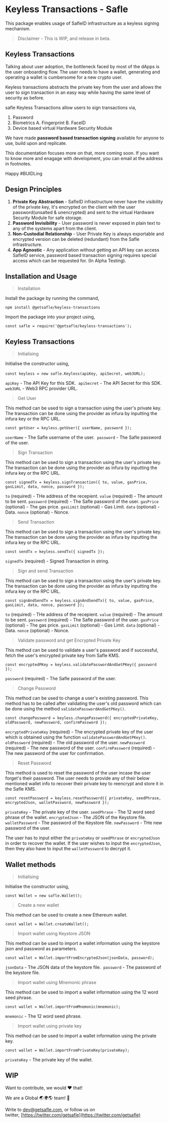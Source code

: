 # **Keyless Transactions - Safle**

This package enables usage of SafleID infrastructure as a keyless signing mechanism.

> Disclaimer - This is WIP, and release in beta.

## **Keyless Transactions**

Talking about user adoption, the bottleneck faced by most of the dApps is the user onboarding flow. The user needs to have a wallet, generating and operating a wallet is cumbersome for a new crypto user.

Keyless transactions abstracts the private key from the user and allows the user to sign transaction in an easy way while having the same level of security as before.

safle Keyless Transactions allow users to sign transactions via,

1. Password
2. Biometrics A. Fingerprint B. FaceID
3. Device based virtual Hardware Security Module

We have made **password based transaction signing** available for anyone to use, build upon and replicate.

This documentation focuses more on that, more coming soon. If you want to know more and enagage with development, you can email at the address in footnotes.

Happy #BUIDLing

## **Design Principles**

1. **Private Key Abstraction** - SafleID infrastructure never have the visibility of the private key, it's encrypted on the client with the user password(unsalted & unencrypted) and sent to the virtual Hardware Security Module for safe storage.
2. **Password Invisibility** - User password is never exposed in plain text to any of the systems apart from the client.
3. **Non-Custodial Relationship** - User Private Key is always exportable and encrypted version can be deleted (redundant) from the Safle infrastructure.
4. **App Agnostic** - Any application without getting an API key can access SafleID service, password based transaction signing requires special access which can be requested for. (In Alpha Testing).

## **Installation and Usage**

> Installation

Install the package by running the command,

`npm install @getsafle/keyless-transactions`

Import the package into your project using,

`const safle = require('@getsafle/keyless-transactions');`

## **Keyless Transactions**

> Initialising

Initialise the constructor using,

`const keyless = new safle.Keyless(apiKey, apiSecret, web3URL);` 

`apiKey` - The API Key for this SDK. 
`apiSecret` - The API Secret for this SDK.
`web3URL` - Web3 RPC provider URL.

> Get User

This method can be used to sign a transaction using the user's private key. The transaction can be done using the provider as infura by inputting the infura key or the RPC URL.

`const getUser = keyless.getUser({ userName, password });`

`userName` - The Safle username of the user. 
`password` - The Safle password of the user.


> Sign Transaction

This method can be used to sign a transaction using the user's private key. The transaction can be done using the provider as infura by inputting the infura key or the RPC URL.

`const signedTx = keyless.signTransaction({ to, value, gasPrice, gasLimit, data, nonce, password });`

`to` (required) - THe address of the recepient.
`value` (required) - The amount to be sent.
`password` (required) - The Safle password of the user.
`gasPrice` (optional) - The gas price.
`gasLimit` (optional) - Gas Limit.
`data` (optional) - Data.
`nonce` (optional) - Nonce.


> Send Transaction

This method can be used to sign a transaction using the user's private key. The transaction can be done using the provider as infura by inputting the infura key or the RPC URL.

`const sendTx = keyless.sendTx({ signedTx });`

`signedTx` (required) - Signed Transaction in string.


> Sign and send Transaction

This method can be used to sign a transaction using the user's private key. The transaction can be done using the provider as infura by inputting the infura key or the RPC URL.

`const signAndSendTx = keyless.signAndSendTx({ to, value, gasPrice, gasLimit, data, nonce, password });`

`to` (required) - THe address of the recepient.
`value` (required) - The amount to be sent.
`password` (required) - The Safle password of the user.
`gasPrice` (optional) - The gas price.
`gasLimit` (optional) - Gas Limit.
`data` (optional) - Data.
`nonce` (optional) - Nonce.


> Validate password and get Encrypted Private Key

This method can be used to validate a user's password and if successful, fetch the user's encrypted private key from Safle KMS.

`const encryptedPKey = keyless.validatePasswordAndGetPKey({ password });`

`password` (required) - The Safle password of the user.


> Change Password

This method can be used to change a user's existing password. This method has to be called after validating the user's old password which can be done using the method `validatePasswordAndGetPKey()`.

`const changePassword = keyless.changePassword({ encryptedPrivateKey, oldPassword, newPassword, confirmPassword });`

`encryptedPrivateKey` (required) - The encrypted private key of the user which is obtained using the function `validatePasswordAndGetPKey()`.
`oldPassword` (required) - The old password of the user.
`newPassword` (required) - The new password of the user.
`confirmPassword` (required) - The new password of the user for confirmation.


> Reset Password

This method is used to reset the password of the user incase the user forget's their password. The user needs to provide any of their below mentioned wallet info to recover their private key to reencrypt and store it in the Safle KMS.

`const resetPassword = keyless.resetPassword({ privateKey, seedPhrase, encryptedJson, walletPassword, newPassword });`

`privateKey` - The private key of the user.
`seedPhrase` - The 12 word seed phrase of the wallet.
`encryptedJson` - The JSON of the Keystore file.
`walletPassword` - The password of the Keystore file.
`newPassword` - THe new password of the user.

The user has to input either the `privateKey` or `seedPhrase` or `encryptedJson` in order to recover the wallet.
If the user wishes to input the `encryptedJson`, then they also have to input the `walletPassword` to decrypt it.


## **Wallet methods**


> Initialising

Initialise the constructor using,

`const Wallet = new safle.Wallet();`


> Create a new wallet

This method can be used to create a new Ethereum wallet.

`const wallet = Wallet.createWallet();`


> Import wallet using Keystore JSON

This method can be used to import a wallet information using the keystore json and password as parameters.

`const wallet = Wallet.importFromEncryptedJson(jsonData, password);`

`jsonData` - The JSON data of the keystore file. 
`password` - The password of the keystore file.


> Import wallet using Mnemonic phrase

This method can be used to import a wallet information using the 12 word seed phrase.

`const wallet = Wallet.importFromMnemonic(mnemonic);`

`mnemonic` - The 12 word seed phrase.


> Import wallet using private key

This method can be used to import a wallet information using the private key.

`const wallet = Wallet.importFromPrivateKey(privateKey);`

`privateKey` - The private key of the wallet.


## **WIP**

Want to contribute, we would ❤️ that!

We are a Global 🌏🌍🌎 team! 💪

Write to [dev@getsafle.com](mailto:dev@getsafle.com), or follow us on twitter, [https://twitter.com/getsafle](https://twitter.com/getsafle)
